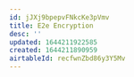 ```yaml
---
id: jJXj9bpepvFNkcKe3pVmv
title: E2e Encryption
desc: ''
updated: 1644211922585
created: 1644211890959
airtableId: recfwnZbd86y3Y5Mv
---
```


